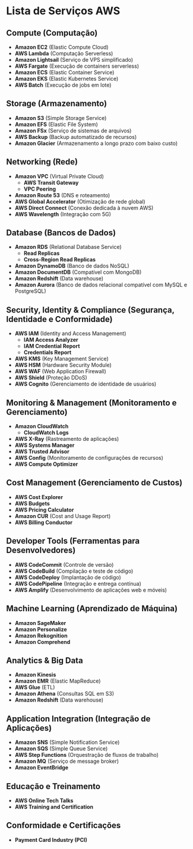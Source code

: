 # Lista de Serviços AWS

## Compute (Computação)

- **Amazon EC2** (Elastic Compute Cloud)
- **AWS Lambda** (Computação Serverless)
- **Amazon Lightsail** (Serviço de VPS simplificado)
- **AWS Fargate** (Execução de containers serverless)
- **Amazon ECS** (Elastic Container Service)
- **Amazon EKS** (Elastic Kubernetes Service)
- **AWS Batch** (Execução de jobs em lote)

## Storage (Armazenamento)

- **Amazon S3** (Simple Storage Service)
- **Amazon EFS** (Elastic File System)
- **Amazon FSx** (Serviço de sistemas de arquivos)
- **AWS Backup** (Backup automatizado de recursos)
- **Amazon Glacier** (Armazenamento a longo prazo com baixo custo)

## Networking (Rede)

- **Amazon VPC** (Virtual Private Cloud)
  - **AWS Transit Gateway**
  - **VPC Peering**
- **Amazon Route 53** (DNS e roteamento)
- **AWS Global Accelerator** (Otimização de rede global)
- **AWS Direct Connect** (Conexão dedicada à nuvem AWS)
- **AWS Wavelength** (Integração com 5G)

## Database (Bancos de Dados)

- **Amazon RDS** (Relational Database Service)
  - **Read Replicas**
  - **Cross-Region Read Replicas**
- **Amazon DynamoDB** (Banco de dados NoSQL)
- **Amazon DocumentDB** (Compatível com MongoDB)
- **Amazon Redshift** (Data warehouse)
- **Amazon Aurora** (Banco de dados relacional compatível com MySQL e PostgreSQL)

## Security, Identity & Compliance (Segurança, Identidade e Conformidade)

- **AWS IAM** (Identity and Access Management)
  - **IAM Access Analyzer**
  - **IAM Credential Report**
  - **Credentials Report**
- **AWS KMS** (Key Management Service)
- **AWS HSM** (Hardware Security Module)
- **AWS WAF** (Web Application Firewall)
- **AWS Shield** (Proteção DDoS)
- **AWS Cognito** (Gerenciamento de identidade de usuários)

## Monitoring & Management (Monitoramento e Gerenciamento)

- **Amazon CloudWatch**
  - **CloudWatch Logs**
- **AWS X-Ray** (Rastreamento de aplicações)
- **AWS Systems Manager**
- **AWS Trusted Advisor**
- **AWS Config** (Monitoramento de configurações de recursos)
- **AWS Compute Optimizer**

## Cost Management (Gerenciamento de Custos)

- **AWS Cost Explorer**
- **AWS Budgets**
- **AWS Pricing Calculator**
- **Amazon CUR** (Cost and Usage Report)
- **AWS Billing Conductor**

## Developer Tools (Ferramentas para Desenvolvedores)

- **AWS CodeCommit** (Controle de versão)
- **AWS CodeBuild** (Compilação e teste de código)
- **AWS CodeDeploy** (Implantação de código)
- **AWS CodePipeline** (Integração e entrega contínua)
- **AWS Amplify** (Desenvolvimento de aplicações web e móveis)

## Machine Learning (Aprendizado de Máquina)

- **Amazon SageMaker**
- **Amazon Personalize**
- **Amazon Rekognition**
- **Amazon Comprehend**

## Analytics & Big Data

- **Amazon Kinesis**
- **Amazon EMR** (Elastic MapReduce)
- **AWS Glue** (ETL)
- **Amazon Athena** (Consultas SQL em S3)
- **Amazon Redshift** (Data warehouse)

## Application Integration (Integração de Aplicações)

- **Amazon SNS** (Simple Notification Service)
- **Amazon SQS** (Simple Queue Service)
- **AWS Step Functions** (Orquestração de fluxos de trabalho)
- **Amazon MQ** (Serviço de message broker)
- **Amazon EventBridge**

## Educação e Treinamento

- **AWS Online Tech Talks**
- **AWS Training and Certification**

## Conformidade e Certificações

- **Payment Card Industry (PCI)**
